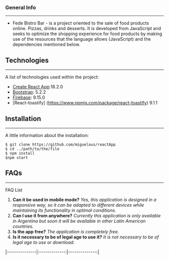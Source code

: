 ### General Info
***
- Fede Bistro Bar - is a project oriented to the sale of food products online.
Pizzas, drinks and desserts.
It is developed from JavaScript and seeks to optimize the shopping experience for food products by making use of the resources that the language allows (JavaScript) and the dependencies mentioned below.

## Technologies
***
A list of technologies used within the project:
* [Create React App](https://github.com/facebook/create-react-app):18.2.0
* [Bootstrap](https://getbootstrap.com/): 5.2.2
* [Firebase](https://firebase.google.com/): 9.15.0
* [React-toastify] (https://www.npmjs.com/package/react-toastify) 9.1.1

## Installation
***
A little information about the installation:
```
$ git clone https://github.com/miguelaus/reactApp
$ cd ../path/to/the/file
$ npm install
$npm start
```

## FAQs
***
FAQ List
1. **Can it be used in mobile mode?**
*Yes, this application is designed in a responsive way, so it can be adapted to different devices while maintaining its functionality in optimal conditions.*
2. **Can I use it from anywhere?**
*Currently this application is only available in Argentina but soon it will be available in other Latin American countries.*
3. **Is the app free?**
*The application is completely free.*
4. **Is it necessary to be of legal age to use it?**
*It is not necessary to be of legal age to use or download.*


|:--------------|:-------------:|--------------:|